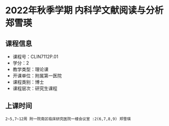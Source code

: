 # 2022年秋季学期 内科学文献阅读与分析 郑雪瑛






## 课程信息

- 课程号：CLIN7112P.01
- 学分：2
- 教学类型：理论课
- 开课单位：附属第一医院
- 课程类别：博士
- 课程层次：研究生课程

## 上课时间

```
2~5,7~12周 附一院南区临床研究医院一楼会议室 :2(6,7,8,9) 郑雪瑛
```

